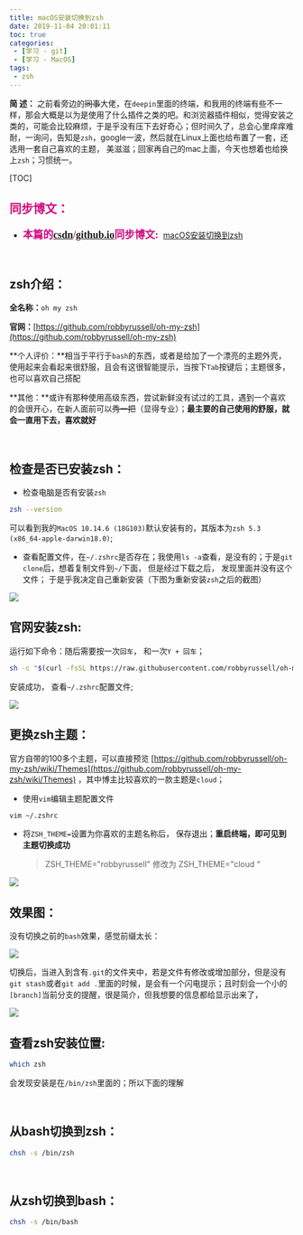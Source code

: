 ```yaml
---
title: macOS安装切换到zsh
date: 2019-11-04 20:01:11
toc: true
categories: 
 - [学习 - git]
 - [学习 - MacOS]
tags: 
 - zsh
---
```




**简  述：**  之前看旁边的~~同事~~大佬，在`deepin`里面的终端，和我用的终端有些不一样，那会大概是以为是使用了什么插件之类的吧。和浏览器插件相似，觉得安装之类的，可能会比较麻烦，于是乎没有压下去好奇心；但时间久了，总会心里痒痒难耐，一询问，告知是`zsh`，google一波，然后就在Linux上面也给布置了一套，还选用一套自己喜欢的主题， 美滋滋；回家再自己的mac上面，今天也想着也给换上`zsh`；习惯统一。

<!-- more -->

[TOC]

## <font color=#D0087E  face="幼圆">同步博文：</font>

- <font color=#D0087E  size=4 face="幼圆">**本篇的[csdn](https://blog.csdn.net/qq_33154343)/[github.io](https://touwoyimuli.github.io/)同步博文:** </font> [macOS安装切换到zsh](https://blog.csdn.net/qq_33154343/article/details/102905596)

<br>

## zsh介绍：

**全名称：**`oh my zsh`

**官网：**[https://github.com/robbyrussell/oh-my-zsh](https://github.com/robbyrussell/oh-my-zsh) 

**个人评价：**相当于平行于`bash`的东西，或者是给加了一个漂亮的主题外壳，使用起来会看起来很舒服，且会有这很智能提示，当按下`Tab`按键后；主题很多，也可以喜欢自己搭配

**其他：**或许有那种使用高级东西，尝试新鲜没有试过的工具，遇到一个喜欢的会很开心，在新人面前可以~~秀一把~~（显得专业）；**最主要的自己使用的舒服，就会一直用下去，喜欢就好**

<br>

## 检查是否已安装zsh：

- 检查电脑是否有安装`zsh`

```bash
zsh --version
```

可以看到我的`MacOS 10.14.6 (18G103)`默认安装有的，其版本为`zsh 5.3 (x86_64-apple-darwin18.0)`;

- 查看配置文件，在`~/.zshrc`是否存在；我使用`ls -a`查看，是没有的；于是`git clone`后，想着复制文件到`~/`下面， 但是经过下载之后， 发现里面并没有这个文件； 于是乎我决定自己重新安装（下图为重新安装`zsh`之后的截图）

<img src="https://raw.githubusercontent.com/touwoyimuli/FigureBed/blog-imange/img/20191104204548.png"/>

<br>

## 官网安装zsh:

运行如下命令：随后需要按一次`回车`， 和一次`Y + 回车`；

```bash
sh -c "$(curl -fsSL https://raw.githubusercontent.com/robbyrussell/oh-my-zsh/master/tools/install.sh)"
```

安装成功， 查看`~/.zshrc`配置文件;

<img src="https://raw.githubusercontent.com/touwoyimuli/FigureBed/blog-imange/img/20191104204427.png"/>

<br>

## 更换zsh主题：

官方自带的100多个主题，可以直接预览 [https://github.com/robbyrussell/oh-my-zsh/wiki/Themes](https://github.com/robbyrussell/oh-my-zsh/wiki/Themes) ，其中博主比较喜欢的一款主题是`cloud`；

- 使用`vim`编辑主题配置文件

```bash
vim ~/.zshrc
```

- 将`ZSH_THEME=`设置为你喜欢的主题名称后， 保存退出；**重启终端，即可见到主题切换成功**

    > ZSH_THEME="robbyrussell"  修改为 ZSH_THEME="cloud “

<img src="https://raw.githubusercontent.com/touwoyimuli/FigureBed/blog-imange/img/Snipaste_2019-11-04_20-57-22_mark.png"/>

<br>

## 效果图：

没有切换之前的`bash`效果，感觉前缀太长：

<img src="https://raw.githubusercontent.com/touwoyimuli/FigureBed/blog-imange/img/Snipaste_2019-11-04_21-03-47_mark.png"/>

切换后，当进入到含有`.git`的文件夹中，若是文件有修改或增加部分，但是没有`git stash`或者`git add .`里面的时候，是会有一个闪电提示；且时刻会一个小的`[branch]`当前分支的提醒，很是简介，但我想要的信息都给显示出来了，

<img src="https://raw.githubusercontent.com/touwoyimuli/FigureBed/blog-imange/img/Snipaste_2019-11-04_20-51-37_mark.png"/>

<br>

## 查看zsh安装位置:

```bash
which zsh
```

会发现安装是在`/bin/zsh`里面的；所以下面的理解

<br>

## 从bash切换到zsh：

```bash
chsh -s /bin/zsh
```

<br>

## 从zsh切换到bash：

```bash
chsh -s /bin/bash
```

